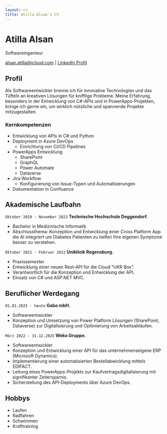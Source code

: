 ```yaml
---
layout: cv
title: Atilla Alsan's CV
---
```

# Atilla Alsan
Softwareingenieur

<div id="webaddress">
<a href="mailto:alsan.atilla@icloud.com">alsan.atilla@icloud.com</a>
| <a href="https://www.linkedin.com/in/DEIN_LINKEDIN_PROFILNAME_HIER">LinkedIn Profil</a>
</div>

## Profil
Als Softwareentwickler brenne ich für innovative Technologien und das Tüfteln an kreativen Lösungen für knifflige Probleme. Meine Erfahrung, besonders in der Entwicklung von C#-APIs und in PowerApps-Projekten, bringe ich gerne ein, um wirklich nützliche und spannende Projekte mitzugestalten.

### Kernkompetenzen
*   Entwicklung von APIs in C# und Python
*   Deployment in Azure DevOps
    *   Einrichtung von CI/CD Pipelines
*   PowerApps Entwicklung
    *   SharePoint
    *   GraphQL
    *   Power Automate
    *   Dataverse
*   Jira Workflow
    *   Konfigurierung von Issue-Typen und Automatisierungen
*   Dokumentation in Confluence

## Akademische Laufbahn

`Oktober 2019 - November 2023`
__Technische Hochschule Deggendorf.__
- Bachelor in Medizinische Informatik
- Abschlussthema: Konzeption und Entwicklung einer Cross Platform App die AI integriert um Diabetes Patienten zu helfen Ihre eigenen Symptome besser zu verstehen.

`Oktober 2021 - Februar 2022`
__Uniklinik Regensburg.__
- Praxissemester
- Entwicklung einer neuen Rest-API für die Cloud "UKR Box".
- Verantwortlich für die Konzeption und Entwicklung der API.
- Einsatz von C# und ASP.NET MVC.

## Beruflicher Werdegang

`01.01.2025 - heute`
__Gabo mbH.__
- Softwareentwickler
- Konzeption und Umsetzung von Power Platform Lösungen (SharePoint, Dataverse) zur Digitalisierung und Optimierung von Arbeitsabläufen.

`März 2022 - 31.12.2025`
__Weko Gruppe.__
- Softwareentwickler
- Konzeption und Entwicklung einer API für das unternehmenseigene ERP (Microsoft Dynamics).
- Implementierung einer automatisierten Bestellabwicklung mittels EDIFACT.
- Leitung eines PowerApps-Projekts zur Kaufvertragsdigitalisierung mit signifikanter Zeitersparnis.
- Sicherstellung des API-Deployments über Azure DevOps.

## Hobbys
*   Laufen
*   Radfahren
*   Schwimmen
*   Krafttraining

<!-- ### Footer
Last updated: Mai 2025
-->
